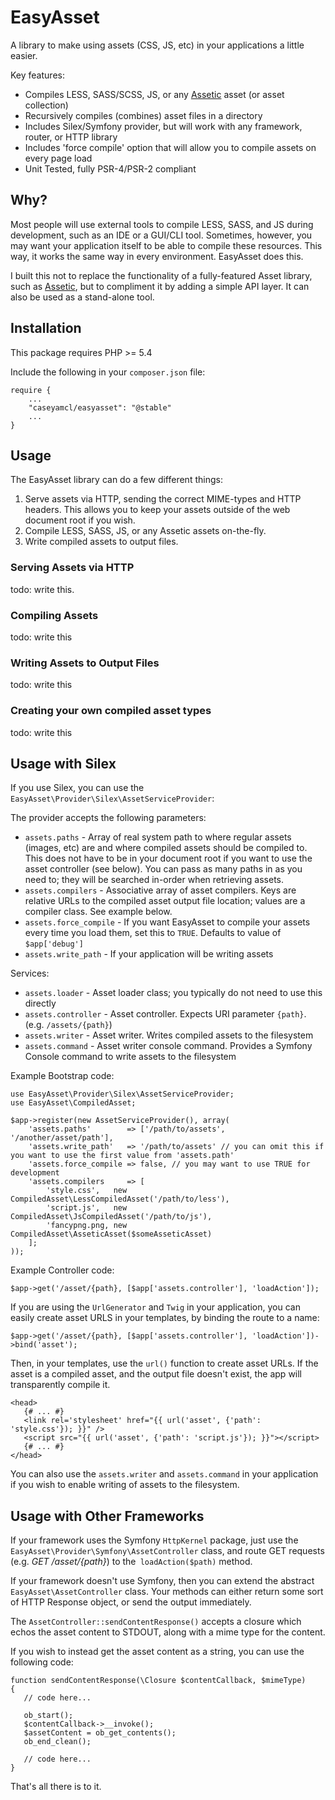 EasyAsset
=========

A library to make using assets (CSS, JS, etc) in your applications a little easier.
 
Key features:

* Compiles LESS, SASS/SCSS, JS, or any [Assetic](https://github.com/kriswallsmith/assetic) asset (or asset collection)
* Recursively compiles (combines) asset files in a directory
* Includes Silex/Symfony provider, but will work with any framework, router, or HTTP library
* Includes 'force compile' option that will allow you to compile assets on every page load
* Unit Tested, fully PSR-4/PSR-2 compliant

Why?
----

Most people will use external tools to compile LESS, SASS, and JS during development, such as an IDE or a GUI/CLI tool.
Sometimes, however, you may want your application itself to be able to compile these resources.  This way, it works
the same way in every environment.  EasyAsset does this.

I built this not to replace the functionality of a fully-featured Asset library, such as [Assetic](https://github.com/kriswallsmith/assetic),
but to compliment it by adding a simple API layer.  It can also be used as a stand-alone tool.

Installation
------------

This package requires PHP >= 5.4

Include the following in your `composer.json` file:

    require {
        ...
        "caseyamcl/easyasset": "@stable"
        ...
    }
    
Usage
-----

The EasyAsset library can do a few different things:

1. Serve assets via HTTP, sending the correct MIME-types and HTTP headers.  This allows you to keep your assets
   outside of the web document root if you wish.
2. Compile LESS, SASS, JS, or any Assetic assets on-the-fly.
3. Write compiled assets to output files.

### Serving Assets via HTTP

todo: write this.

### Compiling Assets

todo: write this

### Writing Assets to Output Files

todo: write this

### Creating your own compiled asset types

todo: write this

Usage with Silex
----------------

If you use Silex, you can use the `EasyAsset\Provider\Silex\AssetServiceProvider`:

The provider accepts the following parameters:

* `assets.paths` - Array of real system path to where regular assets (images, etc) are and where compiled assets should
   be compiled to.  This does not have to be in your document root if you want to use the asset controller (see below).
   You can pass as many paths in as you need to; they will be searched in-order when retrieving assets.
* `assets.compilers` - Associative array of asset compilers.  Keys are relative URLs to the compiled asset output 
   file location; values are a compiler class.  See example below.
* `assets.force_compile` - If you want EasyAsset to compile your assets every time you load them,
   set this to `TRUE`.  Defaults to value of `$app['debug']`
* `assets.write_path` - If your application will be writing assets

Services:

* `assets.loader`     - Asset loader class; you typically do not need to use this directly
* `assets.controller` - Asset controller.  Expects URI parameter `{path}`. (e.g. `/assets/{path}`)
* `assets.writer`     - Asset writer.  Writes compiled assets to the filesystem
* `assets.command`    - Asset writer console command.  Provides a Symfony Console command to write assets to the filesystem

Example Bootstrap code:

    use EasyAsset\Provider\Silex\AssetServiceProvider;
    use EasyAsset\CompiledAsset;

    $app->register(new AssetServiceProvider(), array(
        'assets.paths'        => ['/path/to/assets', '/another/asset/path'],
        'assets.write_path'   => '/path/to/assets' // you can omit this if you want to use the first value from 'assets.path'
        'assets.force_compile => false, // you may want to use TRUE for development
        'assets.compilers     => [
            'style.css',   new CompiledAsset\LessCompiledAsset('/path/to/less'),
            'script.js',   new CompiledAsset\JsCompiledAsset('/path/to/js'),
            'fancypng.png, new CompiledAsset\AsseticAsset($someAsseticAsset)
        ];
    ));

Example Controller code:

    $app->get('/asset/{path}, [$app['assets.controller'], 'loadAction']); 
    
If you are using the `UrlGenerator` and `Twig` in your application, you can easily create asset
URLS in your templates, by binding the route to a name:

    $app->get('/asset/{path}, [$app['assets.controller'], 'loadAction'])->bind('asset'); 
        
Then, in your templates, use the `url()` function to create asset URLs.  If the asset is a compiled
asset, and the output file doesn't exist, the app will transparently compile it.

    <head>
       {# ... #}
       <link rel='stylesheet' href="{{ url('asset', {'path': 'style.css'}); }}" />
       <script src="{{ url('asset', {'path': 'script.js'}); }}"></script>
       {# ... #}
    </head>

You can also use the `assets.writer` and `assets.command` in your application if you wish to enable writing of
assets to the filesystem.

Usage with Other Frameworks
---------------------------

If your framework uses the Symfony `HttpKernel` package, just use the
`EasyAsset\Provider\Symfony\AssetController` class, and route GET requests
(e.g. *GET /asset/{path}*) to the` loadAction($path)` method.
 
If your framework doesn't use Symfony, then you can extend the abstract
`EasyAsset\AssetController` class.  Your methods can either return some sort
of HTTP Response object, or send the output immediately.

The `AssetController::sendContentResponse()` accepts a closure which echos the
asset content to STDOUT, along with a mime type for the content.
 
If you wish to instead get the asset content as a string, you can use
the following code:

    function sendContentResponse(\Closure $contentCallback, $mimeType)
    {
       // code here...
       
       ob_start();
       $contentCallback->__invoke();
       $assetContent = ob_get_contents();
       ob_end_clean();
       
       // code here...
    }

That's all there is to it.
